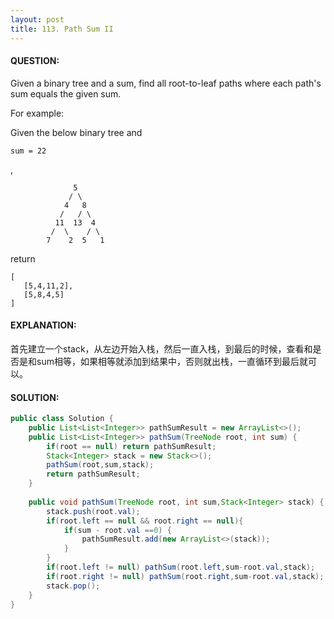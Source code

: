 ```yaml
---
layout: post
title: 113. Path Sum II
---
```


#### QUESTION:

Given a binary tree and a sum, find all root-to-leaf paths where each path's sum equals the given sum.

For example:

Given the below binary tree and 

```
sum = 22
```

,

```
              5
             / \
            4   8
           /   / \
          11  13  4
         /  \    / \
        7    2  5   1

```

return

```
[
   [5,4,11,2],
   [5,8,4,5]
]
```

#### EXPLANATION:

首先建立一个stack，从左边开始入栈，然后一直入栈，到最后的时候，查看和是否是和sum相等，如果相等就添加到结果中，否则就出栈，一直循环到最后就可以。

#### SOLUTION:

```java
public class Solution {
    public List<List<Integer>> pathSumResult = new ArrayList<>();
    public List<List<Integer>> pathSum(TreeNode root, int sum) {
        if(root == null) return pathSumResult;
        Stack<Integer> stack = new Stack<>();
        pathSum(root,sum,stack);
        return pathSumResult;
    }
    
    public void pathSum(TreeNode root, int sum,Stack<Integer> stack) {
        stack.push(root.val);
        if(root.left == null && root.right == null){
            if(sum - root.val ==0) {
                pathSumResult.add(new ArrayList<>(stack));
            }
        }
        if(root.left != null) pathSum(root.left,sum-root.val,stack);
        if(root.right != null) pathSum(root.right,sum-root.val,stack);
        stack.pop();
    }
}
```

